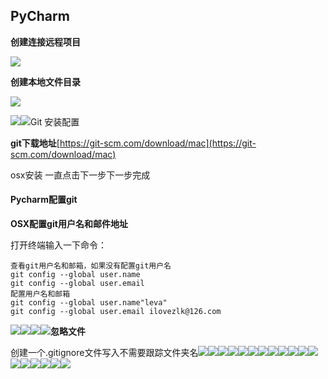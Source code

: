 ## PyCharm

**创建连接远程项目**

![](/assets/pycharm001.jpg)

**创建本地文件目录**

![](/assets/pycharm002.jpg)

![](/assets/pycharm003.jpg)![](/assets/pycharm006.jpg)Git 安装配置

**git下载地址**[https://git-scm.com/download/mac](https://git-scm.com/download/mac)

osx安装 一直点击下一步下一步完成

#### **Pycharm配置git**

**OSX配置git用户名和邮件地址**

打开终端输入一下命令：

```
查看git用户名和邮箱，如果没有配置git用户名
git config --global user.name
git config --global user.email
配置用户名和邮箱
git config --global user.name"leva"
git config --global user.email ilovezlk@126.com
```

![](/assets/Pycharm008.jpg)![](/assets/pycharm009.jpg)![](/assets/pycharm010.jpg)![](/assets/pycharm011.jpg)**忽略文件**

创建一个.gitignore文件写入不需要跟踪文件夹名![](/assets/pycharm012.jpg)![](/assets/pycharm013.jpg)![](/assets/pycharm014.jpg)![](/assets/pycharm015.jpg)![](/assets/pycharm016.jpg)![](/assets/pycharm017.jpg)![](/assets/pycharm018.jpg)![](/assets/pycharm019.jpg)![](/assets/pycharm020.jpg)![](/assets/pycharm021.jpg)![](/assets/pycharm022.jpg)![](/assets/pycharm023.jpg)![](/assets/pycharm024.jpg)![](/assets/pycharm025.jpg)![](/assets/pycharm026.jpg)![](/assets/pycharm027.jpg)![](/assets/pycharm028.jpg)![](/assets/pycharm029.jpg)

